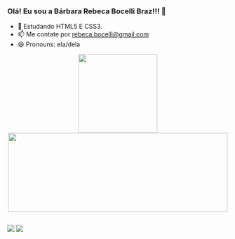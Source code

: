 ### Olá! Eu sou a Bárbara Rebeca Bocelli Braz!!! 👋

- 🌱 Estudando HTML5 E CSS3.
- 📫 Me contate por rebeca.bocelli@gmail.com
- 😄 Pronouns: ela/dela

<div align="center">
  <a href="https://github.com/RebecaBocelli">
  <img height="180em" src="https://github-readme-stats.vercel.app/api?username=RebecaBocelli&show_icons=false&theme=tokyonight&include_all_commits=true&count_private=true"/>
  <img height="180em" width="500em" src="https://github-readme-stats.vercel.app/api/top-langs/?username=RebecaBocelli&layout=compact&langs_count=7&theme=tokyonight"/>
  
</div>
  
  ##
  
  <div>
    <a href="https://www.facebook.com/barbara.braz.56" target="_blank"><img src="https://img.shields.io/badge/-Facebook-%23E4405F?style=for-the-badge&logo=instagram&logoColor=white" target="_blank"></a>
    <a href = "mailto:rebeca.bocelli@gmail.com"><img src="https://img.shields.io/badge/-Gmail-%23333?style=for-the-badge&logo=gmail&logoColor=white" target="_blank"></a>
  </div>
  
  
